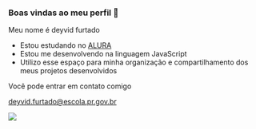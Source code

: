 ### Boas vindas ao meu perfil 🥇

Meu nome é deyvid furtado

- Estou estudando no [ALURA](https://www.alura.com.br/)
- Estou me desenvolvendo na linguagem JavaScript
- Utilizo esse espaço para minha organização e compartilhamento dos meus projetos desenvolvidos

Você pode entrar em contato comigo 

deyvid.furtado@escola.pr.gov.br


![](https://i.giphy.com/media/v1.Y2lkPTc5MGI3NjExMzhzNWNkd2tqNHM2Ymx2amczY2E2em9qNWVhdnBvMnAwMjVkdjM2cSZlcD12MV9pbnRlcm5hbF9naWZfYnlfaWQmY3Q9Zw/J26yZmqMy0az8NnWjK/giphy.gif)
